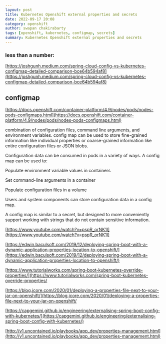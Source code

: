 ```yaml
---
layout: post
title: Kubernetes Openshift external properties and secrets
date: 2022-09-17 20:08
category: openshift
author: swapan chakirabarty
tags: [openshift, kubernetes, configmap, secrets]
summary: Kubernetes Openshift external properties and secrets
---
```


### less than a number:

[https://joshgunh.medium.com/spring-cloud-config-vs-kubernetes-configmap-detailed-comparison-bce64b594af8](https://joshgunh.medium.com/spring-cloud-config-vs-kubernetes-configmap-detailed-comparison-bce64b594af8)

## configmap

[https://docs.openshift.com/container-platform/4.9/nodes/pods/nodes-pods-configmaps.html](https://docs.openshift.com/container-platform/4.9/nodes/pods/nodes-pods-configmaps.html)

combination of configuration files, command line arguments, and environment variables.  config map can be used to store fine-grained information like individual properties or coarse-grained information like entire configuration files or JSON blobs.

Configuration data can be consumed in pods in a variety of ways. A config map can be used to:

Populate environment variable values in containers

Set command-line arguments in a container

Populate configuration files in a volume

Users and system components can store configuration data in a config map.

A config map is similar to a secret, but designed to more conveniently support working with strings that do not contain sensitive information.

[https://www.youtube.com/watch?v=pspR_orNK1I](https://www.youtube.com/watch?v=pspR_orNK1I)

[https://edwin.baculsoft.com/2019/12/deploying-spring-boot-with-a-dynamic-application-properties-location-to-openshift/](https://edwin.baculsoft.com/2019/12/deploying-spring-boot-with-a-dynamic-application-properties-location-to-openshift/)

[https://www.tutorialworks.com/spring-boot-kubernetes-override-properties/](https://www.tutorialworks.com/spring-boot-kubernetes-override-properties/

[https://blog.jcore.com/2020/01/deploying-a-properties-file-next-to-your-jar-on-openshift/](https://blog.jcore.com/2020/01/deploying-a-properties-file-next-to-your-jar-on-openshift/

[https://capgemini.github.io/engineering/externalising-spring-boot-config-with-kubernetes/](https://capgemini.github.io/engineering/externalising-spring-boot-config-with-kubernetes/)

[http://v1.uncontained.io/playbooks/app_dev/properties-management.html](http://v1.uncontained.io/playbooks/app_dev/properties-management.html)

